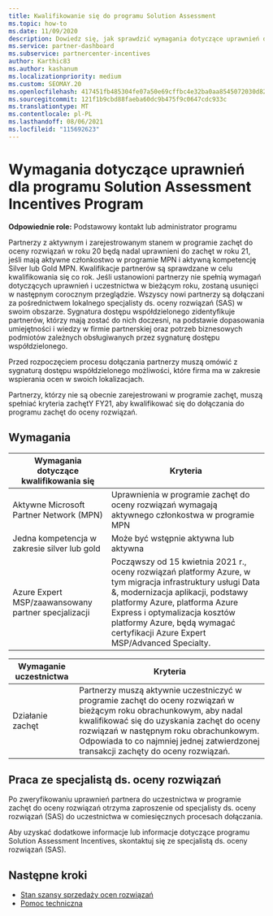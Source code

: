 ```yaml
---
title: Kwalifikowanie się do programu Solution Assessment
ms.topic: how-to
ms.date: 11/09/2020
description: Dowiedz się, jak sprawdzić wymagania dotyczące uprawnień do uczestnictwa w programie Solution Assessment Incentives Programie.
ms.service: partner-dashboard
ms.subservice: partnercenter-incentives
author: Karthic83
ms.author: kashanum
ms.localizationpriority: medium
ms.custom: SEOMAY.20
ms.openlocfilehash: 417451fb485304fe07a50e69cffbc4e32ba0aa8545072030d823ba75b66c67ee
ms.sourcegitcommit: 121f1b9cbd88faeba60dc9b475f9c0647cdc933c
ms.translationtype: MT
ms.contentlocale: pl-PL
ms.lasthandoff: 08/06/2021
ms.locfileid: "115692623"
---
```

# <a name="eligibility-requirements-for-the-solution-assessment-incentives-program"></a>Wymagania dotyczące uprawnień dla programu Solution Assessment Incentives Program

**Odpowiednie role:** Podstawowy kontakt lub administrator programu

Partnerzy z aktywnym i zarejestrowanym stanem w programie zachęt do oceny rozwiązań w roku 20 będą nadal uprawnieni do zachęt w roku 21, jeśli mają aktywne członkostwo w programie MPN i aktywną kompetencję Silver lub Gold MPN. Kwalifikacje partnerów są sprawdzane w celu kwalifikowania się co rok. Jeśli ustanowioni partnerzy nie spełnią wymagań dotyczących uprawnień i uczestnictwa w bieżącym roku, zostaną usunięci w następnym corocznym przeglądzie. Wszyscy nowi partnerzy są dołączani za pośrednictwem lokalnego specjalisty ds. oceny rozwiązań (SAS) w swoim obszarze. Sygnatura dostępu współdzielonego zidentyfikuje partnerów, którzy mają zostać do nich doczesni, na podstawie dopasowania umiejętności i wiedzy w firmie partnerskiej oraz potrzeb biznesowych podmiotów zależnych obsługiwanych przez sygnaturę dostępu współdzielonego.

Przed rozpoczęciem procesu dołączania partnerzy muszą omówić z sygnaturą dostępu współdzielonego możliwości, które firma ma w zakresie wspierania ocen w swoich lokalizacjach.

Partnerzy, którzy nie są obecnie zarejestrowani w programie zachęt, muszą spełniać kryteria zachętY FY21, aby kwalifikować się do dołączania do programu zachęt do oceny rozwiązań.

## <a name="requirements"></a>Wymagania

|**Wymagania dotyczące kwalifikowania się**|**Kryteria**|
|-----------------------|------------------|
|Aktywne Microsoft Partner Network (MPN)|Uprawnienia w programie zachęt do oceny rozwiązań wymagają aktywnego członkostwa w programie MPN|
|Jedna kompetencja w zakresie silver lub gold|Może być wstępnie aktywna lub aktywna|
|Azure Expert MSP/zaawansowany partner specjalizacji|Począwszy od 15 kwietnia 2021 r., oceny rozwiązań platformy Azure, w tym migracja infrastruktury usługi Data &, modernizacja aplikacji, podstawy platformy Azure, platforma Azure Express i optymalizacja kosztów platformy Azure, będą wymagać certyfikacji Azure Expert MSP/Advanced Specialty.|

|**Wymaganie uczestnictwa**|**Kryteria**|
|-------------------------|-------------------------------------|
|Działanie zachęt|Partnerzy muszą aktywnie uczestniczyć w programie zachęt do oceny rozwiązań w bieżącym roku obrachunkowym, aby nadal kwalifikować się do uzyskania zachęt do oceny rozwiązań w następnym roku obrachunkowym. Odpowiada to co najmniej jednej zatwierdzonej transakcji zachęty do oceny rozwiązań.|

## <a name="work-with-solution-assessment-specialist"></a>Praca ze specjalistą ds. oceny rozwiązań

Po zweryfikowaniu uprawnień partnera do uczestnictwa w programie zachęt do oceny rozwiązań otrzyma zaproszenie od specjalisty ds. oceny rozwiązań (SAS) do uczestnictwa w comiesięcznych procesach dołączania.

Aby uzyskać dodatkowe informacje lub informacje dotyczące programu Solution Assessment Incentives, skontaktuj się ze specjalistą ds. oceny rozwiązań (SAS).

## <a name="next-steps"></a>Następne kroki

- [Stan szansy sprzedaży ocen rozwiązań](chip-solution-assessment.md)
- [Pomoc techniczna](report-problems-with-partner-center.md)









